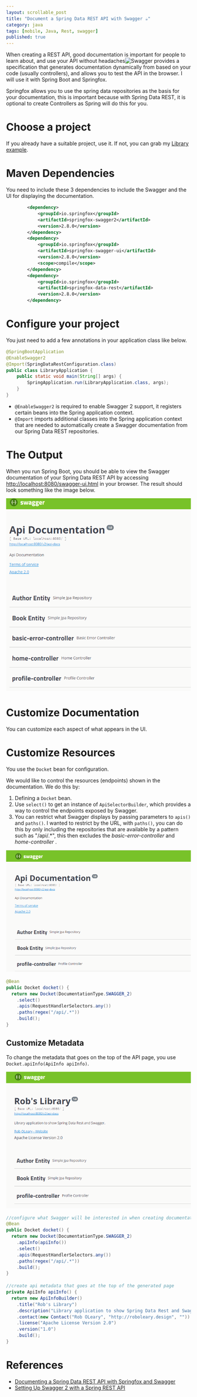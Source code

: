 ```yaml
---
layout: scrollable_post
title: "Document a Spring Data REST API with Swagger ☕"
category: java
tags: [mobile, Java, Rest, swagger]
published: true
---
```

When creating a REST API, good documentation is important for people to learn about, and use your API without headaches![Swagger](https://swagger.io/) provides a specification that generates documentation dynamically from based on your code (usually controllers), and allows you to test the API in the browser. I will use it with Spring Boot and Springfox.

Springfox allows you to use the spring data repositories as the basis for your documentation, this is important because with Spring Data REST, it is optional to create Controllers as Spring will do this for you.

# Choose a project

If you already have a suitable project, use it. If not, you can grab my [Library example](https://github.com/robole/library-rest-minimum).

# Maven Dependencies

You need to include these 3 dependencies to include the Swagger and the UI for displaying the documentation.

```xml
        <dependency>
            <groupId>io.springfox</groupId>
            <artifactId>springfox-swagger2</artifactId>
            <version>2.8.0</version>
        </dependency>
        <dependency>
            <groupId>io.springfox</groupId>
            <artifactId>springfox-swagger-ui</artifactId>
            <version>2.8.0</version>
            <scope>compile</scope>
        </dependency>
        <dependency>
            <groupId>io.springfox</groupId>
            <artifactId>springfox-data-rest</artifactId>
            <version>2.8.0</version>
        </dependency>
```

# Configure your project

You just need to add a few annotations in your application class like below.

```java
@SpringBootApplication
@EnableSwagger2
@Import(SpringDataRestConfiguration.class)
public class LibraryApplication {
	public static void main(String[] args) {
		SpringApplication.run(LibraryApplication.class, args);
	}
}
```
- ```@EnableSwagger2``` is required to enable Swagger 2 support, it registers certain beans into the Spring application context.
- ```@Import``` imports additional classes into the Spring application context that are needed to automatically create a Swagger documentation from our Spring Data REST repositories.

# The Output

When you run Spring Boot, you should be able to view the Swagger documentation of your Spring Data REST API by accessing [http://localhost:8080/swagger-ui.html](http://localhost:8080/swagger-ui.html) in your browser. The result should look something like the image below.

![swagger ui](/assets/img/blog/2018-05-21-swagger/swagger1.png)

# Customize Documentation

You can customize each aspect of what appears in the UI.

# Customize Resources

You use the ```Docket``` bean for configuration.

We would like to control the resources (endpoints) shown in the documentation. We do this by:

1. Defining a ```Docket``` bean.
2. Use ```select()``` to get an instance of ```ApiSelectorBuilder```, which provides a way to control the endpoints exposed by Swagger.
3. You can restrict what Swagger displays by passing parameters to  ```apis()``` and ```paths()```. I wanted to restrict by the URL, with ```paths()```, you can do this by only including the repositories that are available by a pattern such as "/api/.\*", this then excludes the *basic-error-controller* and *home-controller* .

![swagger ui](/assets/img/blog/2018-05-21-swagger/swagger2.png)

```java
@Bean
public Docket docket() {
  return new Docket(DocumentationType.SWAGGER_2)
  	.select()
  	.apis(RequestHandlerSelectors.any())
  	.paths(regex("/api/.*"))
  	.build();
}
```
## Customize Metadata

To change the metadata that goes on the top of the API page, you use ```Docket.apiInfo(ApiInfo apiInfo)```.

![swagger ui](/assets/img/blog/2018-05-21-swagger/swagger-metadata.png)

```java
//configure what Swagger will be interested in when creating documentation
@Bean
public Docket docket() {
  return new Docket(DocumentationType.SWAGGER_2)
  	.apiInfo(apiInfo())
  	.select()
  	.apis(RequestHandlerSelectors.any())
  	.paths(regex("/api/.*"))
  	.build();
}

//create api metadata that goes at the top of the generated page
private ApiInfo apiInfo() {
  return new ApiInfoBuilder()
  	.title("Rob's Library")
  	.description("Library application to show Spring Data Rest and Swagger.")
  	.contact(new Contact("Rob OLeary", "http://roboleary.design", ""))
  	.license("Apache License Version 2.0")
  	.version("1.0")
  	.build();
}
```

# References
- [Documenting a Spring Data REST API with Springfox and Swagger](https://reflectoring.io/documenting-spring-data-rest-api-with-springfox/)
- [Setting Up Swagger 2 with a Spring REST API](http://www.baeldung.com/swagger-2-documentation-for-spring-rest-api)
